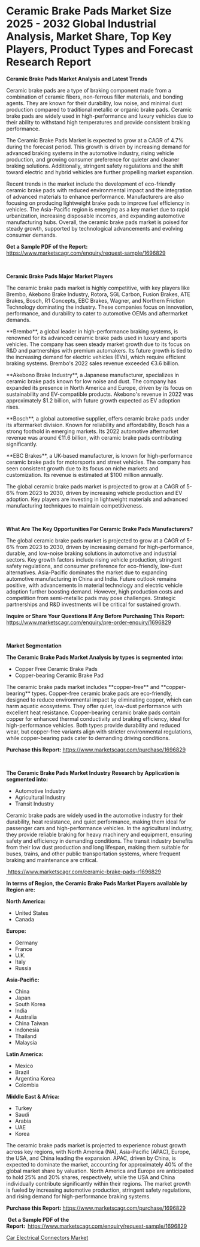 <p><h1>Ceramic Brake Pads Market Size 2025 - 2032 Global Industrial Analysis, Market Share, Top Key Players, Product Types and Forecast Research Report</h1></p><p><strong>Ceramic Brake Pads Market Analysis and Latest Trends</strong></p>
<p><p>Ceramic brake pads are a type of braking component made from a combination of ceramic fibers, non-ferrous filler materials, and bonding agents. They are known for their durability, low noise, and minimal dust production compared to traditional metallic or organic brake pads. Ceramic brake pads are widely used in high-performance and luxury vehicles due to their ability to withstand high temperatures and provide consistent braking performance.</p><p>The Ceramic Brake Pads Market is expected to grow at a CAGR of 4.7% during the forecast period. This growth is driven by increasing demand for advanced braking systems in the automotive industry, rising vehicle production, and growing consumer preference for quieter and cleaner braking solutions. Additionally, stringent safety regulations and the shift toward electric and hybrid vehicles are further propelling market expansion.</p><p>Recent trends in the market include the development of eco-friendly ceramic brake pads with reduced environmental impact and the integration of advanced materials to enhance performance. Manufacturers are also focusing on producing lightweight brake pads to improve fuel efficiency in vehicles. The Asia-Pacific region is emerging as a key market due to rapid urbanization, increasing disposable incomes, and expanding automotive manufacturing hubs. Overall, the ceramic brake pads market is poised for steady growth, supported by technological advancements and evolving consumer demands.</p></p>
<p><strong>Get a Sample PDF of the Report:&nbsp;</strong> <a href="https://www.marketscagr.com/enquiry/request-sample/1696829?utm_campaign=1999&utm_medium=2&utm_source=Github&utm_content=ia&utm_term=22012025&utm_id=ceramic-brake-pads">https://www.marketscagr.com/enquiry/request-sample/1696829</a></p>
<p>&nbsp;</p>
<p><strong>Ceramic Brake Pads Major Market Players</strong></p>
<p><p>The ceramic brake pads market is highly competitive, with key players like Brembo, Akebono Brake Industry, Rotora, SGL Carbon, Fusion Brakes, ATE Brakes, Bosch, R1 Concepts, EBC Brakes, Wagner, and Northern Friction Technology dominating the industry. These companies focus on innovation, performance, and durability to cater to automotive OEMs and aftermarket demands.</p><p>**Brembo**, a global leader in high-performance braking systems, is renowned for its advanced ceramic brake pads used in luxury and sports vehicles. The company has seen steady market growth due to its focus on R&D and partnerships with premium automakers. Its future growth is tied to the increasing demand for electric vehicles (EVs), which require efficient braking systems. Brembo's 2022 sales revenue exceeded €3.6 billion.</p><p>**Akebono Brake Industry**, a Japanese manufacturer, specializes in ceramic brake pads known for low noise and dust. The company has expanded its presence in North America and Europe, driven by its focus on sustainability and EV-compatible products. Akebono's revenue in 2022 was approximately $1.2 billion, with future growth expected as EV adoption rises.</p><p>**Bosch**, a global automotive supplier, offers ceramic brake pads under its aftermarket division. Known for reliability and affordability, Bosch has a strong foothold in emerging markets. Its 2022 automotive aftermarket revenue was around €11.6 billion, with ceramic brake pads contributing significantly.</p><p>**EBC Brakes**, a UK-based manufacturer, is known for high-performance ceramic brake pads for motorsports and street vehicles. The company has seen consistent growth due to its focus on niche markets and customization. Its revenue is estimated at $100 million annually.</p><p>The global ceramic brake pads market is projected to grow at a CAGR of 5-6% from 2023 to 2030, driven by increasing vehicle production and EV adoption. Key players are investing in lightweight materials and advanced manufacturing techniques to maintain competitiveness.</p></p>
<p>&nbsp;</p>
<p><strong>What Are The Key Opportunities For Ceramic Brake Pads Manufacturers?</strong></p>
<p><p>The global ceramic brake pads market is projected to grow at a CAGR of 5-6% from 2023 to 2030, driven by increasing demand for high-performance, durable, and low-noise braking solutions in automotive and industrial sectors. Key growth factors include rising vehicle production, stringent safety regulations, and consumer preference for eco-friendly, low-dust alternatives. Asia-Pacific dominates the market due to expanding automotive manufacturing in China and India. Future outlook remains positive, with advancements in material technology and electric vehicle adoption further boosting demand. However, high production costs and competition from semi-metallic pads may pose challenges. Strategic partnerships and R&D investments will be critical for sustained growth.</p></p>
<p><strong>Inquire or Share Your Questions If Any Before Purchasing This Report:</strong> <a href="https://www.marketscagr.com/enquiry/pre-order-enquiry/1696829?utm_campaign=1999&utm_medium=2&utm_source=Github&utm_content=ia&utm_term=22012025&utm_id=ceramic-brake-pads">https://www.marketscagr.com/enquiry/pre-order-enquiry/1696829</a></p>
<p>&nbsp;</p>
<p><strong>Market Segmentation</strong></p>
<p><strong>The Ceramic Brake Pads Market Analysis by types is segmented into:</strong></p>
<p><ul><li>Copper Free Ceramic Brake Pads</li><li>Copper-bearing Ceramic Brake Pad</li></ul></p>
<p><p>The ceramic brake pads market includes **copper-free** and **copper-bearing** types. Copper-free ceramic brake pads are eco-friendly, designed to reduce environmental impact by eliminating copper, which can harm aquatic ecosystems. They offer quiet, low-dust performance with excellent heat resistance. Copper-bearing ceramic brake pads contain copper for enhanced thermal conductivity and braking efficiency, ideal for high-performance vehicles. Both types provide durability and reduced wear, but copper-free variants align with stricter environmental regulations, while copper-bearing pads cater to demanding driving conditions.</p></p>
<p><strong>Purchase this Report:&nbsp;</strong><a href="https://www.marketscagr.com/purchase/1696829?utm_campaign=1999&utm_medium=2&utm_source=Github&utm_content=ia&utm_term=22012025&utm_id=ceramic-brake-pads">https://www.marketscagr.com/purchase/1696829</a></p>
<p>&nbsp;</p>
<p><strong>The Ceramic Brake Pads Market Industry Research by Application is segmented into:</strong></p>
<p><ul><li>Automotive Industry</li><li>Agricultural Industry</li><li>Transit Industry</li></ul></p>
<p><p>Ceramic brake pads are widely used in the automotive industry for their durability, heat resistance, and quiet performance, making them ideal for passenger cars and high-performance vehicles. In the agricultural industry, they provide reliable braking for heavy machinery and equipment, ensuring safety and efficiency in demanding conditions. The transit industry benefits from their low dust production and long lifespan, making them suitable for buses, trains, and other public transportation systems, where frequent braking and maintenance are critical.</p></p>
<p><a href="https://www.marketscagr.com/ceramic-brake-pads-r1696829?utm_campaign=1999&utm_medium=2&utm_source=Github&utm_content=ia&utm_term=22012025&utm_id=ceramic-brake-pads">&nbsp;https://www.marketscagr.com/ceramic-brake-pads-r1696829</a></p>
<p><strong>In terms of Region, the Ceramic Brake Pads Market Players available by Region are:</strong></p>
<p>
    <p> <strong> North America: </strong>
        <ul>
            <li>United States</li>
            <li>Canada</li>
        </ul>
        </p> 
    <p> <strong> Europe: </strong>
        <ul>
            <li>Germany</li>
            <li>France</li>
            <li>U.K.</li>
            <li>Italy</li>
            <li>Russia</li>
        </ul>
        </p> 
    <p> <strong> Asia-Pacific: </strong>
        <ul>
            <li>China</li>
            <li>Japan</li>
            <li>South Korea</li>
            <li>India</li>
            <li>Australia</li>
            <li>China Taiwan</li>
            <li>Indonesia</li>
            <li>Thailand</li>
            <li>Malaysia</li>
        </ul>
        </p> 
    <p> <strong> Latin America: </strong>
        <ul>
            <li>Mexico</li>
            <li>Brazil</li>
            <li>Argentina Korea</li>
            <li>Colombia</li>
        </ul>
        </p> 
    <p> <strong> Middle East & Africa: </strong>
        <ul>
            <li>Turkey</li>
            <li>Saudi</li>
            <li>Arabia</li>
            <li>UAE</li>
            <li>Korea</li>
        </ul>
    </p>
    </p>
<p><p>The ceramic brake pads market is projected to experience robust growth across key regions, with North America (NA), Asia-Pacific (APAC), Europe, the USA, and China leading the expansion. APAC, driven by China, is expected to dominate the market, accounting for approximately 40% of the global market share by valuation. North America and Europe are anticipated to hold 25% and 20% shares, respectively, while the USA and China individually contribute significantly within their regions. The market growth is fueled by increasing automotive production, stringent safety regulations, and rising demand for high-performance braking systems.</p></p>
<p><strong>Purchase this Report: </strong><a href="https://www.marketscagr.com/purchase/1696829?utm_campaign=1999&utm_medium=2&utm_source=Github&utm_content=ia&utm_term=22012025&utm_id=ceramic-brake-pads">https://www.marketscagr.com/purchase/1696829</a></p>
<p>&nbsp;<strong>Get a Sample PDF of the Report:&nbsp;&nbsp;</strong><a href="https://www.marketscagr.com/enquiry/request-sample/1696829?utm_campaign=1999&utm_medium=2&utm_source=Github&utm_content=ia&utm_term=22012025&utm_id=ceramic-brake-pads">https://www.marketscagr.com/enquiry/request-sample/1696829</a></p>
<p><strong></strong></p>
<p><p><a href="https://github.com/pizolina/Market-Research-Report-List-6/blob/main/car-electrical-connectors-market.md?utm_campaign=1999&utm_medium=2&utm_source=Github&utm_content=ia&utm_term=22012025&utm_id=ceramic-brake-pads">Car Electrical Connectors Market</a></p></p>
